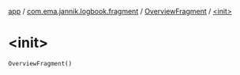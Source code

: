[app](../../index.md) / [com.ema.jannik.logbook.fragment](../index.md) / [OverviewFragment](index.md) / [&lt;init&gt;](./-init-.md)

# &lt;init&gt;

`OverviewFragment()`